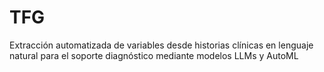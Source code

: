 # TFG
Extracción automatizada de variables desde historias clínicas en lenguaje natural para el soporte diagnóstico mediante modelos LLMs y AutoML
